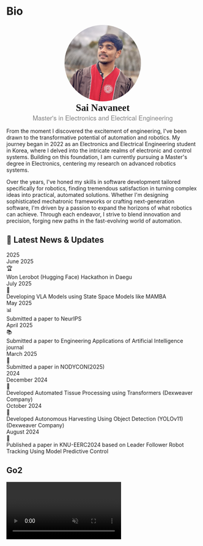 # Bio

<p align="center">
  <img src="_static/avatar.JPEG" alt="Avatar" style="border-radius: 50%; width: 200px; height: 200px; object-fit: cover;" />
  <br />
  <span style="font-size: 1.8em; font-weight: bold; font-family: Georgia, serif;">Sai Navaneet</span>
  <br />
  <span style="font-size: 1.2em; color: gray; font-family: 'Helvetica Neue', sans-serif;">Master's in Electronics and Electrical Engineering</span>
</p>


From the moment I discovered the excitement of engineering, I've been drawn to the transformative potential of automation and robotics. My journey began in 2022 as an Electronics and Electrical Engineering student in Korea, where I delved into the intricate realms of electronic and control systems. Building on this foundation, I am currently pursuing a Master's degree in Electronics, centering my research on advanced robotics systems.

Over the years, I've honed my skills in software development tailored specifically for robotics, finding tremendous satisfaction in turning complex ideas into practical, automated solutions. Whether I'm designing sophisticated mechatronic frameworks or crafting next-generation software, I'm driven by a passion to expand the horizons of what robotics can achieve. Through each endeavor, I strive to blend innovation and precision, forging new paths in the fast-evolving world of automation.



<div class="news-container">
  <h2 class="news-section-title">📰 Latest News & Updates</h2>
  
  <div class="year-section">
    <div class="year-header" tabindex="0" role="button" aria-expanded="true" aria-label="Toggle 2025 year section">
      <span class="year-badge">2025</span>
    </div>
    <div class="news-grid expanded">
      
<div class="news-card achievement">
        <div class="news-header">
          <div class="news-date">June 2025</div>
          <div class="news-icon">🏆</div>
        </div>
        <div class="news-content">Won Lerobot (Hugging Face) Hackathon in Daegu</div>
      </div>

<div class="news-card research">
        <div class="news-header">
          <div class="news-date">July 2025</div>
          <div class="news-icon">🧠</div>
        </div>
        <div class="news-content">Developing VLA Models using State Space Models like MAMBA</div>
      </div>

<div class="news-card publication">
        <div class="news-header">
          <div class="news-date">May 2025</div>
          <div class="news-icon">📊</div>
        </div>
        <div class="news-content">Submitted a paper to NeurIPS</div>
      </div>

<div class="news-card journal">
        <div class="news-header">
          <div class="news-date">April 2025</div>
          <div class="news-icon">📚</div>
        </div>
        <div class="news-content">Submitted a paper to Engineering Applications of Artificial Intelligence journal</div>
      </div>

<div class="news-card conference">
        <div class="news-header">
          <div class="news-date">March 2025</div>
          <div class="news-icon">🎯</div>
        </div>
        <div class="news-content">Submitted a paper in NODYCON(2025)</div>
      </div>
      
</div>
  </div>

  <div class="year-section">
    <div class="year-header" tabindex="0" role="button" aria-expanded="true" aria-label="Toggle 2024 year section">
      <span class="year-badge">2024</span>
    </div>
    <div class="news-grid expanded">
      
<div class="news-card industry">
        <div class="news-header">
          <div class="news-date">December 2024</div>
          <div class="news-icon">🔬</div>
        </div>
        <div class="news-content">Developed Automated Tissue Processing using Transformers (Dexweaver Company)</div>
      </div>

<div class="news-card agriculture">
        <div class="news-header">
          <div class="news-date">October 2024</div>
          <div class="news-icon">🌾</div>
        </div>
        <div class="news-content">Developed Autonomous Harvesting Using Object Detection (YOLOv11) (Dexweaver Company)</div>
      </div>

<div class="news-card published">
        <div class="news-header">
          <div class="news-date">August 2024</div>
          <div class="news-icon">📖</div>
        </div>
        <div class="news-content">Published a paper in KNU-EERC2024 based on Leader Follower Robot Tracking Using Model Predictive Control</div>
      </div>
      
</div>
  </div>

</div>

## Go2

<div class="video-container">
    <div class="video-scroll">
        <div class="video-item">
            <video loop muted autoplay>
                <source src="_static/videos/go2/output.mp4" type="video/mp4">
            </video>
        </div>
    </div>
</div>

